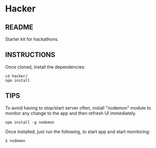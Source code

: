 # Hacker

## README
Starter kit for hackathons.

## INSTRUCTIONS
Once cloned, install the dependencies:
```
cd hacker/
npm install
```

## TIPS
To avoid having to stop/start server often, install "nodemon" module to monitor any change to the app and then refresh UI immediately.

```
npm install -g nodemon
```

Once installed, just run the following, to start app and start monitoring:
```
$ nodemon
```

